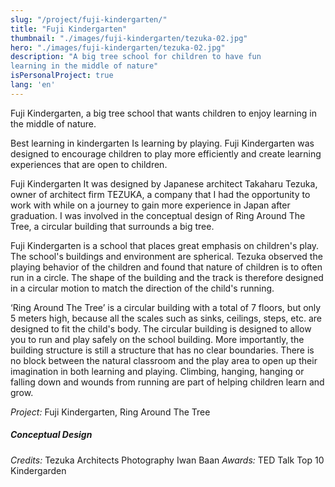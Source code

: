 ```yaml
---
slug: "/project/fuji-kindergarten/"
title: "Fuji Kindergarten"
thumbnail: "./images/fuji-kindergarten/tezuka-02.jpg"
hero: "./images/fuji-kindergarten/tezuka-02.jpg"
description: "A big tree school for children to have fun
learning in the middle of nature"
isPersonalProject: true
lang: 'en'
---
```


Fuji Kindergarten, a big tree school that wants children to enjoy learning
in the middle of nature.

Best learning in kindergarten Is learning by playing. Fuji Kindergarten
was designed to encourage children to play more efficiently and create
learning experiences that are open to children.

Fuji Kindergarten It was designed by Japanese architect Takaharu
Tezuka, owner of architect firm TEZUKA, a company that I had the
opportunity to work with while on a journey to gain more experience in
Japan after graduation. I was involved in the conceptual design of Ring
Around The Tree, a circular building that surrounds a big tree.

Fuji Kindergarten is a school that places great emphasis on children's
play. The school's buildings and environment are spherical. Tezuka
observed the playing behavior of the children and found that nature of
children is to often run in a circle. The shape of the building and the track
is therefore designed in a circular motion to match the direction of the
child's running.

‘Ring Around The Tree’ is a circular building with a total of 7 floors, but
only 5 meters high, because all the scales such as sinks, ceilings, steps,
etc. are designed to fit the child's body. The circular building is designed
to allow you to run and play safely on the school building. More
importantly, the building structure is still a structure that has no clear
boundaries. There is no block between the natural classroom and the
play area to open up their imagination in both learning and playing.
Climbing, hanging, hanging or falling down and wounds from running are
part of helping children learn and grow.

_Project:_ Fuji Kindergarten, Ring Around The Tree

##### Conceptual Design

_Credits:_ Tezuka Architects Photography Iwan Baan
_Awards:_ TED Talk Top 10 Kindergarden

